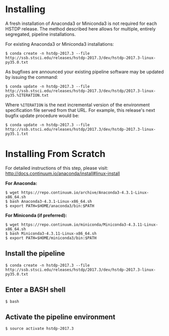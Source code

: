 # Installing

A fresh installation of Anaconda3 or Miniconda3 is not required for each HSTDP release. The method described here allows for multiple, entirely segregated, pipeline installations.

For existing Anaconda3 or Miniconda3 installations:

```
$ conda create -n hstdp-2017.3 --file http://ssb.stsci.edu/releases/hstdp-2017.3/dev/hstdp-2017.3-linux-py35.0.txt
```

As bugfixes are announced your existing pipeline software may be updated by issuing the command:

```
$ conda update -n hstdp-2017.3 --file http://ssb.stsci.edu/releases/hstdp-2017.3/dev/hstdp/2017.3-linux-py35.%ITERATION.txt
```

Where `%ITERATION` is the next incremental version of the environment specification file served from that URL.
For example, this release's next bugfix update procedure would be:

```
$ conda update -n hstdp-2017.3 --file http://ssb.stsci.edu/releases/hstdp/2017.3/dev/hstdp-2017.3-linux-py35.1.txt
```

# Installing From Scratch

For detailed instructions of this step, please visit: http://docs.continuum.io/anaconda/install#linux-install

**For Anaconda:**

```
$ wget https://repo.continuum.io/archive/Anaconda3-4.3.1-Linux-x86_64.sh
$ bash Anaconda3-4.3.1-Linux-x86_64.sh
$ export PATH=$HOME/anaconda3/bin:$PATH
```

**For Miniconda (if preferred):**

```
$ wget https://repo.continuum.io/miniconda/Miniconda3-4.3.11-Linux-x86_64.sh
$ bash Miniconda3-4.3.11-Linux-x86_64.sh
$ export PATH=$HOME/miniconda3/bin:$PATH
```

## Install the pipeline

```
$ conda create -n hstdp-2017.3 --file http://ssb.stsci.edu/releases/hstdp/2017.3/dev/hstdp-2017.3-linux-py35.0.txt
```

## Enter a BASH shell

```
$ bash
```

## Activate the pipeline environment

```
$ source activate hstdp-2017.3
```
